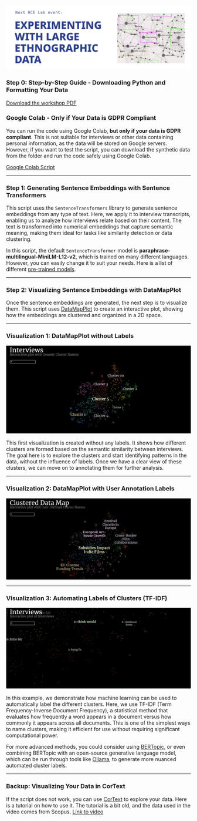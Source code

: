 ![Logo](./Images/Logo.png)


### Step 0: Step-by-Step Guide - Downloading Python and Formatting Your Data

[Download the workshop PDF](https://github.com/Human-Centered-Engineering-Lab/EXPERIMENTING-WITH-LARGE-ETHNOGRAPHIC-DATA-workshop/raw/main/Images/StepbyStep%20Prep_Workshop%2002-10_HCELab.pdf)

### Google Colab - Only if Your Data is GDPR Compliant

You can run the code using Google Colab, **but only if your data is GDPR compliant**. This is not suitable for interviews or other data containing personal information, as the data will be stored on Google servers. However, if you want to test the script, you can download the synthetic data from the folder and run the code safely using Google Colab.

[Google Colab Script](###)

---

### Step 1: Generating Sentence Embeddings with Sentence Transformers

This script uses the `SentenceTransformers` library to generate sentence embeddings from any type of text. Here, we apply it to interview transcripts, enabling us to analyze how interviews relate based on their content. The text is transformed into numerical embeddings that capture semantic meaning, making them ideal for tasks like similarity detection or data clustering.

In this script, the default `SentenceTransformer` model is **paraphrase-multilingual-MiniLM-L12-v2**, which is trained on many different languages. However, you can easily change it to suit your needs. Here is a list of different [pre-trained models](https://sbert.net/docs/sentence_transformer/pretrained_models.html).

---

### Step 2: Visualizing Sentence Embeddings with DataMapPlot

Once the sentence embeddings are generated, the next step is to visualize them. This script uses [DataMapPlot](https://datamapplot.readthedocs.io/en/latest/) to create an interactive plot, showing how the embeddings are clustered and organized in a 2D space.

---

### Visualization 1: DataMapPlot without Labels

![DataMapPlot without Labels](./Images/Nolabels.png)

This first visualization is created without any labels. It shows how different clusters are formed based on the semantic similarity between interviews. The goal here is to explore the clusters and start identifying patterns in the data, without the influence of labels. Once we have a clear view of these clusters, we can move on to annotating them for further analysis.

---

### Visualization 2: DataMapPlot with User Annotation Labels

<img src="./Images/UserG.gif" alt="DataMapPlot with user Labels" width="900">

---

### Visualization 3: Automating Labels of Clusters (TF-IDF)

![DataMapPlot with TF–IDF](./Images/TF-IDF.png)

In this example, we demonstrate how machine learning can be used to automatically label the different clusters. Here, we use TF-IDF (Term Frequency-Inverse Document Frequency), a statistical method that evaluates how frequently a word appears in a document versus how commonly it appears across all documents. This is one of the simplest ways to name clusters, making it efficient for use without requiring significant computational power.

For more advanced methods, you could consider using [BERTopic](https://maartengr.github.io/BERTopic/index.html), or even combining BERTopic with an open-source generative language model, which can be run through tools like [Ollama](https://ollama.com/), to generate more nuanced automated cluster labels.

---

### Backup: Visualizing Your Data in CorText


If the script does not work, you can use [CorText](https://managerv2.cortext.net/) to explore your data. Here is a tutorial on how to use it. The tutorial is a bit old, and the data used in the video comes from Scopus. [Link to video](https://drive.google.com/file/d/1Z_l0QxRZtxmhDctnAvmEGEXk8OC_m9GC/view?usp=sharing)
